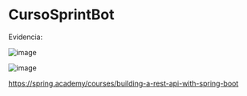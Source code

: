 # CursoSprintBot
Evidencia:

![image](https://github.com/JonathanREV2003/CursoSprintBot/assets/99297546/1e5d2dba-addf-40f9-b10e-e29e71adf872)

![image](https://github.com/JonathanREV2003/CursoSprintBot/assets/99297546/28338973-771a-4f51-938c-33579721d1c2)

https://spring.academy/courses/building-a-rest-api-with-spring-boot
